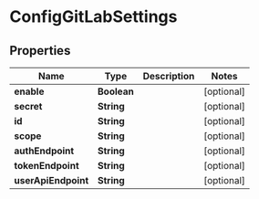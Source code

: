 
# ConfigGitLabSettings

## Properties
Name | Type | Description | Notes
------------ | ------------- | ------------- | -------------
**enable** | **Boolean** |  |  [optional]
**secret** | **String** |  |  [optional]
**id** | **String** |  |  [optional]
**scope** | **String** |  |  [optional]
**authEndpoint** | **String** |  |  [optional]
**tokenEndpoint** | **String** |  |  [optional]
**userApiEndpoint** | **String** |  |  [optional]



